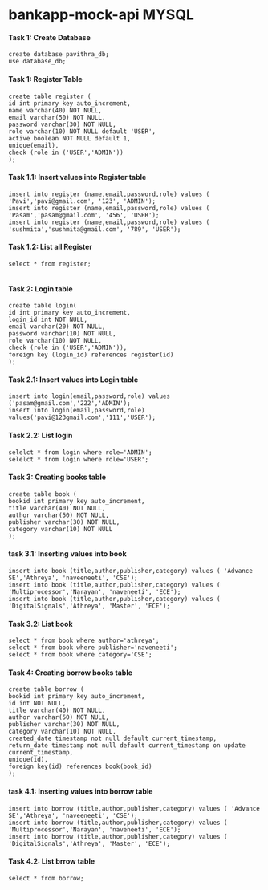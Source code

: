 # bankapp-mock-api MYSQL

#### Task 1: Create Database
```
create database pavithra_db;
use database_db;
```

#### Task 1: Register Table
```
create table register (
id int primary key auto_increment,
name varchar(40) NOT NULL,
email varchar(50) NOT NULL,
password varchar(30) NOT NULL,
role varchar(10) NOT NULL default 'USER',
active boolean NOT NULL default 1,
unique(email),
check (role in ('USER','ADMIN'))
);
```

#### Task 1.1: Insert values into Register table
```
insert into register (name,email,password,role) values ( 'Pavi','pavi@gmail.com', '123', 'ADMIN');
insert into register (name,email,password,role) values ( 'Pasam','pasam@gmail.com', '456', 'USER');
insert into register (name,email,password,role) values ( 'sushmita','sushmita@gmail.com', '789', 'USER');
```

#### Task 1.2: List all Register
```
select * from register;


```

#### Task 2: Login table
```
create table login(
id int primary key auto_increment,
login_id int NOT NULL,
email varchar(20) NOT NULL,
password varchar(10) NOT NULL,
role varchar(10) NOT NULL,
check (role in ('USER','ADMIN')),
foreign key (login_id) references register(id)
);
```

#### Task 2.1: Insert values into Login table
```
insert into login(email,password,role) values ('pasam@gmail.com','222','ADMIN');
insert into login(email,password,role) values('pavi@123gmail.com','111','USER');
```

#### Task 2.2: List login 
```
selelct * from login where role='ADMIN';
selelct * from login where role='USER';
```

#### Task 3: Creating books table
```
create table book (
bookid int primary key auto_increment,
title varchar(40) NOT NULL,
author varchar(50) NOT NULL,
publisher varchar(30) NOT NULL,
category varchar(10) NOT NULL
);
```

#### task 3.1: Inserting values into book 
```
insert into book (title,author,publisher,category) values ( 'Advance SE','Athreya', 'naveeneeti', 'CSE');
insert into book (title,author,publisher,category) values ( 'Multiprocessor','Narayan', 'naveneeti', 'ECE');
insert into book (title,author,publisher,category) values ( 'DigitalSignals','Athreya', 'Master', 'ECE');
```

#### Task 3.2: List book 
```
select * from book where author='athreya';
select * from book where publisher='naveneeti';
select * from book where category='CSE';
```
#### Task 4: Creating borrow books table
```
create table borrow (
bookid int primary key auto_increment,
id int NOT NULL,
title varchar(40) NOT NULL,
author varchar(50) NOT NULL,
publisher varchar(30) NOT NULL,
category varchar(10) NOT NULL,
created_date timestamp not null default current_timestamp,
return_date timestamp not null default current_timestamp on update current_timestamp,
unique(id),
foreign key(id) references book(book_id)
);
```
#### task 4.1: Inserting values into borrow table 
```
insert into borrow (title,author,publisher,category) values ( 'Advance SE','Athreya', 'naveeneeti', 'CSE');
insert into borrow (title,author,publisher,category) values ( 'Multiprocessor','Narayan', 'naveneeti', 'ECE');
insert into borrow (title,author,publisher,category) values ( 'DigitalSignals','Athreya', 'Master', 'ECE');
```
#### Task 4.2: List brrow table
```
select * from borrow;

```
